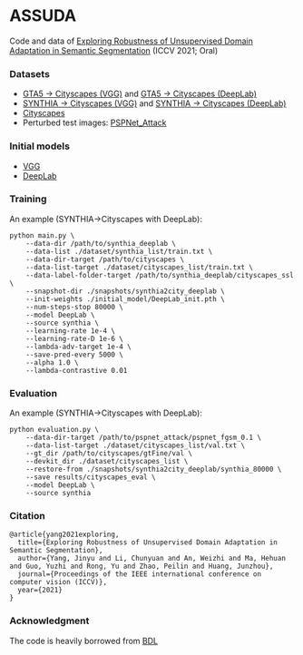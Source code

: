 # ASSUDA
Code and data of [Exploring Robustness of Unsupervised Domain Adaptation in Semantic Segmentation](https://openaccess.thecvf.com/content/ICCV2021/html/Yang_Exploring_Robustness_of_Unsupervised_Domain_Adaptation_in_Semantic_Segmentation_ICCV_2021_paper.html) (ICCV 2021; Oral)


### Datasets

- [GTA5 -> Cityscapes (VGG)](https://drive.google.com/open?id=15XjJOuLHPinOu4FtYJunIoMQnHiMgpYc) and [GTA5 -> Cityscapes (DeepLab)](https://drive.google.com/open?id=1OBvYVz2ND4ipdfnkhSaseT8yu2ru5n5l)
- [SYNTHIA -> Cityscapes (VGG)](https://drive.google.com/open?id=1YlIHqLYTSL-JAGRLA8_9xDvOTnP3zVIs) and [SYNTHIA -> Cityscapes (DeepLab)](https://drive.google.com/open?id=1d7GxVhyN8HzEIPDeRIB3dRXTYzHI91ng)
- [Cityscapes](https://www.cityscapes-dataset.com/)
- Perturbed test images: [PSPNet_Attack](https://drive.google.com/file/d/1iCNlxhlZLYRnyUuQll6JhST4YzBS2_hH/view?usp=sharing)

### Initial models
- [VGG](https://web.eecs.umich.edu/~justincj/models/vgg16-00b39a1b.pth)
- [DeepLab](https://drive.google.com/file/d/1TIrTmFKqEyf3pOKniv8-53m3v9SyBK0u/view)

### Training
An example (SYNTHIA->Cityscapes with DeepLab):

```
python main.py \
    --data-dir /path/to/synthia_deeplab \
    --data-list ./dataset/synthia_list/train.txt \
    --data-dir-target /path/to/cityscapes \
    --data-list-target ./dataset/cityscapes_list/train.txt \
    --data-label-folder-target /path/to/synthia_deeplab/cityscapes_ssl \
    --snapshot-dir ./snapshots/synthia2city_deeplab \
    --init-weights ./initial_model/DeepLab_init.pth \
    --num-steps-stop 80000 \
    --model DeepLab \
    --source synthia \
    --learning-rate 1e-4 \
    --learning-rate-D 1e-6 \
    --lambda-adv-target 1e-4 \
    --save-pred-every 5000 \
    --alpha 1.0 \
    --lambda-contrastive 0.01
```

### Evaluation 
An example (SYNTHIA->Cityscapes with DeepLab):

```
python evaluation.py \
    --data-dir-target /path/to/pspnet_attack/pspnet_fgsm_0.1 \
    --data-list-target ./dataset/cityscapes_list/val.txt \
    --gt_dir /path/to/cityscapes/gtFine/val \
    --devkit_dir ./dataset/cityscapes_list \
    --restore-from ./snapshots/synthia2city_deeplab/synthia_80000 \
    --save results/cityscapes_eval \
    --model DeepLab \
    --source synthia
```

### Citation

```
@article{yang2021exploring,
  title={Exploring Robustness of Unsupervised Domain Adaptation in Semantic Segmentation},
  author={Yang, Jinyu and Li, Chunyuan and An, Weizhi and Ma, Hehuan and Guo, Yuzhi and Rong, Yu and Zhao, Peilin and Huang, Junzhou},
  journal={Proceedings of the IEEE international conference on computer vision (ICCV)},
  year={2021}
}
```

### Acknowledgment
The code is heavily borrowed from [BDL](https://github.com/liyunsheng13/BDL)
